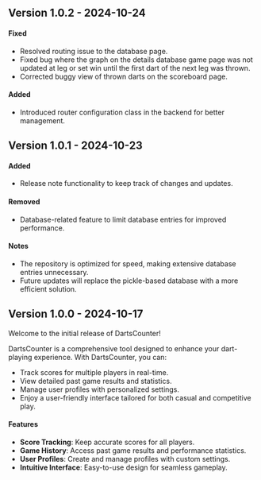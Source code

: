 ## Version 1.0.2 - 2024-10-24

#### Fixed
- Resolved routing issue to the database page.
- Fixed bug where the graph on the details database game page was not updated at leg or set win until the first dart of the next leg was thrown.
- Corrected buggy view of thrown darts on the scoreboard page.

#### Added
- Introduced router configuration class in the backend for better management.


## Version 1.0.1 - 2024-10-23

#### Added
- Release note functionality to keep track of changes and updates.

#### Removed
- Database-related feature to limit database entries for improved performance.

#### Notes
- The repository is optimized for speed, making extensive database entries unnecessary.
- Future updates will replace the pickle-based database with a more efficient solution.

## Version 1.0.0 - 2024-10-17

Welcome to the initial release of DartsCounter!

DartsCounter is a comprehensive tool designed to enhance your dart-playing experience. With DartsCounter, you can:

- Track scores for multiple players in real-time.
- View detailed past game results and statistics.
- Manage user profiles with personalized settings.
- Enjoy a user-friendly interface tailored for both casual and competitive play.

#### Features
- **Score Tracking**: Keep accurate scores for all players.
- **Game History**: Access past game results and performance statistics.
- **User Profiles**: Create and manage profiles with custom settings.
- **Intuitive Interface**: Easy-to-use design for seamless gameplay.